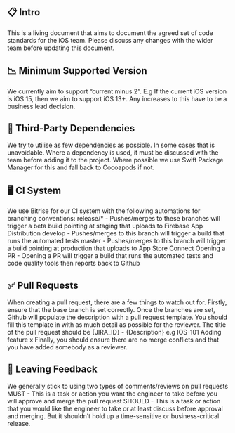 ## 📋 Intro
This is a living document that aims to document the agreed set of code standards for the iOS team. Please discuss any changes with the wider team before updating this document.
## 📉 Minimum Supported Version
We currently aim to support “current minus 2”.
E.g If the current iOS version is iOS 15, then we aim to support iOS 13+. Any increases to this have to be a business lead decision.
## 🧙 Third-Party Dependencies
We try to utilise as few dependencies as possible. In some cases that is unavoidable. Where a dependency is used, it must be discussed with the team before adding it to the project. Where possible we use Swift Package Manager for this and fall back to Cocoapods if not.
## 🖥 CI System
We use Bitrise for our CI system with the following automations for branching conventions:
release/* - Pushes/merges to these branches will trigger a beta build pointing at staging that uploads to Firebase App Distribution
develop - Pushes/merges to this branch will trigger a build that runs the automated tests
master - Pushes/merges to this branch will trigger a build pointing at production that uploads to App Store Connect
Opening a PR - Opening a PR will trigger a build that runs the automated tests and code quality tools then reports back to Github
## ✅ Pull Requests
When creating a pull request, there are a few things to watch out for. Firstly, ensure that the base branch is set correctly.
Once the branches are set, Github will populate the description with a pull request template. You should fill this template in with as much detail as possible for the reviewer. 
The title of the pull request should be {JIRA_ID} - {Description} e.g IOS-101 Adding feature x
Finally, you should ensure there are no merge conflicts and that you have added somebody as a reviewer.
## 💬 Leaving Feedback
We generally stick to using two types of comments/reviews on pull requests
MUST - This is a task or action you want the engineer to take before you will approve and merge the pull request
SHOULD - This is a task or action that you would like the engineer to take or at least discuss before approval and merging. But it shouldn’t hold up a time-sensitive or business-critical release.
